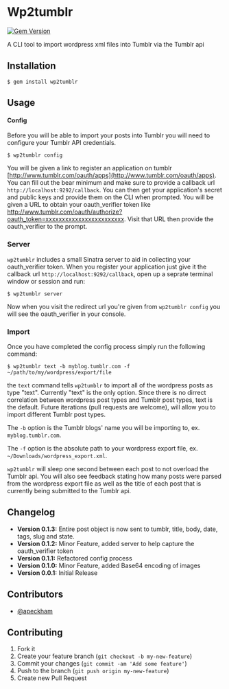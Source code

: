 # Wp2tumblr
[![Gem Version](https://badge.fury.io/rb/wp2tumblr.png)](http://badge.fury.io/rb/wp2tumblr)

A CLI tool to import wordpress xml files into Tumblr via the Tumblr api

## Installation

    $ gem install wp2tumblr

## Usage

#### Config 
Before you will be able to import your posts into Tumblr you will need to configure your Tumblr API credentials.

    $ wp2tumblr config

You will be given a link to register an application on tumblr [http://www.tumblr.com/oauth/apps](http://www.tumblr.com/oauth/apps).  You can fill out the bear minimum and make sure to provide a callback url `http://localhost:9292/callback`.  You can then get your application's secret and public keys and provide them on the CLI when prompted.  You will be given a URL to obtain your oauth_verifier token like http://www.tumblr.com/oauth/authorize?oauth_token=xxxxxxxxxxxxxxxxxxxxxxxx.  Visit that URL then provide the oauth_verifier to the prompt.

### Server
`wp2tumblr` includes a small Sinatra server to aid in collecting your oauth_verifier token. When you register your application just give it the callback url `http://localhost:9292/callback`, open up a seprate terminal window or session and run:

    $ wp2tumblr server

Now when you visit the redirect url you're given from `wp2tumblr config` you will see the oauth_verifier in your console.

### Import
Once you have completed the config process simply run the following command:

    $ wp2tumblr text -b myblog.tumblr.com -f ~/path/to/my/wordpress/export/file

the `text` command tells `wp2tumblr` to import all of the wordpress posts as type "text". Currently "text" is the only option. Since there is no dirrect correlation between wordpress post types and Tumblr post types, text is the default. Future iterations (pull requests are welcome), will allow you to import different Tumblr post types.

The `-b` option is the Tumblr blogs' name you will be importing to, ex. `myblog.tumblr.com`.

The `-f` option is the absolute path to your wordpress export file, ex. `~/Downloads/wordpress_export.xml`.

`wp2tumblr` will sleep one second between each post to not overload the Tumblr api. You will also see feedback stating how many posts were parsed from the wordpress export file as well as the title of each post that is currently being submitted to the Tumblr api.

## Changelog

- **Version 0.1.3:** Entire post object is now sent to tumblr, title, body, date, tags, slug and state.
- **Version 0.1.2:** Minor Feature, added server to help capture the oauth_verifier token
- **Version 0.1.1:** Refactored config process
- **Version 0.1.0:** Minor Feature, added Base64 encoding of images
- **Version 0.0.1:** Initial Release

## Contributors
- [@apeckham](https://github.com/apeckham)

## Contributing

1. Fork it
2. Create your feature branch (`git checkout -b my-new-feature`)
3. Commit your changes (`git commit -am 'Add some feature'`)
4. Push to the branch (`git push origin my-new-feature`)
5. Create new Pull Request
